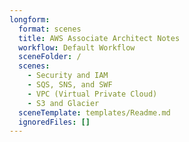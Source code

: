 ```yaml
---
longform:
  format: scenes
  title: AWS Associate Architect Notes
  workflow: Default Workflow
  sceneFolder: /
  scenes:
    - Security and IAM
    - SQS, SNS, and SWF
    - VPC (Virtual Private Cloud)
    - S3 and Glacier
  sceneTemplate: templates/Readme.md
  ignoredFiles: []
---
```

